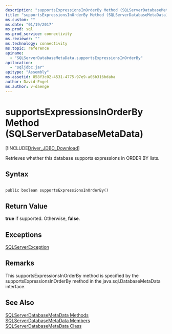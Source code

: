 ```yaml
---
description: "supportsExpressionsInOrderBy Method (SQLServerDatabaseMetaData)"
title: "supportsExpressionsInOrderBy Method (SQLServerDatabaseMetaData) | Microsoft Docs"
ms.custom: ""
ms.date: "01/19/2017"
ms.prod: sql
ms.prod_service: connectivity
ms.reviewer: ""
ms.technology: connectivity
ms.topic: reference
apiname: 
  - "SQLServerDatabaseMetaData.supportsExpressionsInOrderBy"
apilocation: 
  - "sqljdbc.jar"
apitype: "Assembly"
ms.assetid: 858f3c02-4531-4775-97e9-a03b316bdaba
author: David-Engel
ms.author: v-daenge
---
```

# supportsExpressionsInOrderBy Method (SQLServerDatabaseMetaData)
[!INCLUDE[Driver_JDBC_Download](../../../includes/driver_jdbc_download.md)]

  Retrieves whether this database supports expressions in ORDER BY lists.  
  
## Syntax  
  
```  
  
public boolean supportsExpressionsInOrderBy()  
```  
  
## Return Value  
 **true** if supported. Otherwise, **false**.  
  
## Exceptions  
 [SQLServerException](../../../connect/jdbc/reference/sqlserverexception-class.md)  
  
## Remarks  
 This supportsExpressionsInOrderBy method is specified by the supportsExpressionsInOrderBy method in the java.sql.DatabaseMetaData interface.  
  
## See Also  
 [SQLServerDatabaseMetaData Methods](../../../connect/jdbc/reference/sqlserverdatabasemetadata-methods.md)   
 [SQLServerDatabaseMetaData Members](../../../connect/jdbc/reference/sqlserverdatabasemetadata-members.md)   
 [SQLServerDatabaseMetaData Class](../../../connect/jdbc/reference/sqlserverdatabasemetadata-class.md)  
  
  
